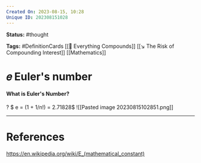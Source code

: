 ```yaml
---
Created On: 2023-08-15, 10:28
Unique ID: 202308151028
---
```

**Status:** #thought 

**Tags:** #DefinitionCards  [[📶 Everything Compounds]] [[↘️ The Risk of Compounding Interest]] [[Mathematics]]
# 𝑒 Euler's number

#### What is Euler's Number?
?
$ e = (1 + 1/n!) = 2.71828$
![[Pasted image 20230815102851.png]]
<!--SR:!2023-08-22,3,250-->



---
# References
https://en.wikipedia.org/wiki/E_(mathematical_constant)
